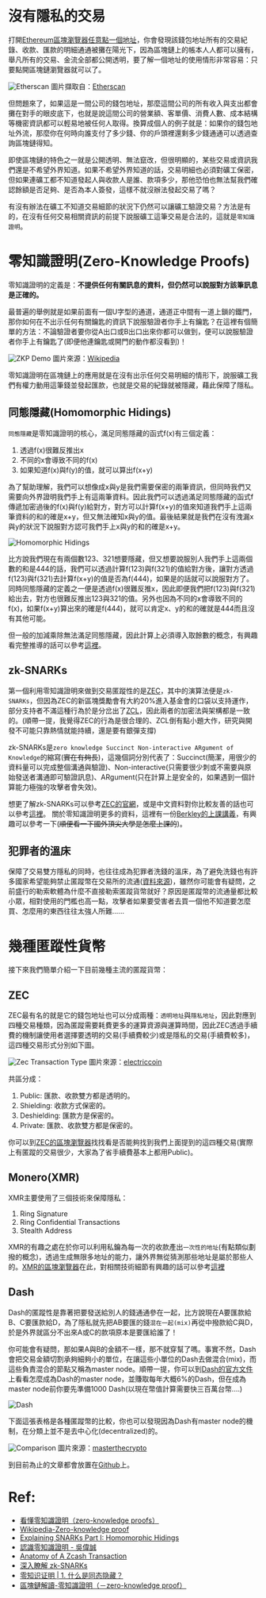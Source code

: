 # 沒有隱私的交易

打開[Ethereum區塊瀏覽器任意點一個地址](https://etherscan.io/address/0x5a0b54d5dc17e0aadc383d2db43b0a0d3e029c4c)，你會發現該錢包地址所有的交易紀錄、收款、匯款的明細通通被攤在陽光下，因為區塊鏈上的帳本人人都可以擁有，舉凡所有的交易、金流全部都公開透明，要了解一個地址的使用情形非常容易：只要點開區塊鏈瀏覽器就可以了。

![Etherscan](https://www.lkm543.site/it_iron_man/day16_1.jpg)
圖片擷取自：[Etherscan](https://etherscan.io/)

但問題來了，如果這是一間公司的錢包地址，那麼這間公司的所有收入與支出都會攤在對手的眼皮底下，也就是說這間公司的營業額、客單價、消費人數、成本結構等機密資訊都可以輕易地被任何人取得。換算成個人的例子就是：如果你的錢包地址外流，那麼你在何時向誰支付了多少錢、你的戶頭裡還剩多少錢通通可以透過查詢區塊鏈得知。

即使區塊鏈的特色之一就是公開透明、無法竄改，但很明顯的，某些交易或資訊我們還是不希望外界知道。如果不希望外界知道的話，交易明細也必須對礦工保密，但如果連礦工都不知道發起人與收款人是誰、款項多少，那他恐怕也無法幫我們確認餘額是否足夠、是否為本人簽發，這樣不就沒辦法發起交易了嗎？

有沒有辦法在礦工不知道交易細節的狀況下仍然可以讓礦工驗證交易？方法是有的，在沒有任何交易相關資訊的前提下說服礦工這筆交易是合法的，這就是`零知識證明`。

# 零知識證明(Zero-Knowledge Proofs)

零知識證明的定義是：**不提供任何有關訊息的資料，但仍然可以說服對方該筆訊息是正確的。**

最普遍的舉例就是如果前面有一個U字型的通道，通道正中間有一道上鎖的鐵門，那你如何在不出示任何有關鑰匙的資訊下說服驗證者你手上有鑰匙？在這裡有個簡單的方法：不論驗證者要你從A出口或B出口出來你都可以做到，便可以說服驗證者你手上有鑰匙了(即便他連鑰匙或開門的動作都沒看到)！

![ZKP Demo](https://upload.wikimedia.org/wikipedia/commons/d/dd/Zkip_alibaba1.png)
圖片來源：[Wikipedia](https://en.wikipedia.org/wiki/Zero-knowledge_proof)

零知識證明在區塊鏈上的應用就是在沒有出示任何交易明細的情形下，說服礦工我們有權力動用這筆錢並發起匯款，也就是交易的紀錄就被隱藏，藉此保障了隱私。

## 同態隱藏(Homomorphic Hidings)

`同態隱藏`是零知識證明的核心，滿足同態隱藏的函式f(x)有三個定義：

1. 透過f(x)很難反推出x
2. 不同的x會導致不同的f(x)
3. 如果知道f(x)與f(y)的值，就可以算出f(x+y)

為了幫助理解，我們可以想像成x與y是我們需要保密的兩筆資訊，但同時我們又需要向外界證明我們手上有這兩筆資料。因此我們可以透過滿足同態隱藏的函式f傳遞加密過後的f(x)與f(y)給對方，對方可以計算f(x+y)的值來知道我們手上這兩筆資料的和的確是x+y，但又無法確知x與y的值。最後結果就是我們在沒有洩漏x與y的狀況下說服對方認可我們手上x與y的和的確是x+y。

![Homomorphic Hidings](https://www.lkm543.site/it_iron_man/day16_2.png)

比方說我們現在有兩個數123、321想要隱藏，但又想要說服別人我們手上這兩個數的和是444的話，我們可以透過計算f(123)與f(321)的值給對方後，讓對方透過f(123)與f(321)去計算f(x+y)的值是否為f(444)，如果是的話就可以說服對方了。同時同態隱藏的定義之一便是透過f(x)很難反推x，因此即便我們把f(123)與f(321)給出去，對方也很難反推出123與321的值。另外也因為不同的x會導致不同的f(x)，如果f(x+y)算出來的確是f(444)，就可以肯定x、y的和的確就是444而且沒有其他可能。

但一般的加減乘除無法滿足同態隱藏，因此計算上必須導入取餘數的概念，有興趣看完整推導的話可以參考[這裡](https://electriccoin.co/blog/snark-explain/)。

## zk-SNARKs

第一個利用零知識證明來做到交易匿蹤性的是[ZEC](https://www.zfnd.org/)，其中的演算法便是`zk-SNARKs`，但因為ZEC的新區塊獎勵會有大約20%進入基金會的口袋以支持運作，部分支持者不滿這種行為於是分岔出了[ZCL](https://zclassic.org/)，因此兩者的加密法與架構都是一致的。(順帶一提，我覺得ZEC的行為是很合理的、ZCL倒有點小題大作，研究與開發不可能只靠熱情就能持續，還是要有銀彈支撐)

zk-SNARKs是`zero knowledge Succinct Non-interactive ARgument of Knowledge`的縮寫(~~實在有夠長~~)，這幾個詞分別代表了：Succinct(簡潔，用很少的資料量可以完成整個溝通與驗證)、Non-interactive(只需要很少刺或不需要與原始發送者溝通即可驗證訊息)、ARgument(只在計算上是安全的，如果遇到一個計算能力極強的攻擊者會失效)。

想更了解zk-SNARKs可以參考[ZEC的官網](https://z.cash/technology/zksnarks/)，或是中文資料對你比較友善的話也可以參考[這裡](https://medium.com/taipei-ethereum-meetup/%E6%B7%B1%E5%85%A5%E7%9E%AD%E8%A7%A3-zk-snarks-7a0187f399f1)。
關於零知識證明更多的資料，這裡有一份[Berkley的上課講義](https://people.eecs.berkeley.edu/~sanjamg/classes/cs294-spring16/scribes/6.pdf)，有興趣可以參考一下(~~順便看一下國外頂尖大學是怎麼上課的~~)。

## 犯罪者的溫床

保障了交易雙方隱私的同時，也往往成為犯罪者洗錢的溫床，為了避免洗錢也有許多國家希望能夠禁止匿蹤幣在交易所的流通([資料來源](https://www.forbes.com/sites/adelsteinjake/2018/04/30/japans-financial-regulator-is-pushing-crypto-exchanges-to-drop-altcoins-favored-by-criminals/))，雖然你可能會有疑問，之前盛行的勒索軟體為什麼不直接勒索匿蹤貨幣就好？原因是匿蹤幣的流通量都比較小眾，相對使用的門檻也高一點，攻擊者如果要受害者去買一個他不知道要怎麼買、怎麼用的東西往往太強人所難......

# 幾種匿蹤性貨幣

接下來我們簡單介紹一下目前幾種主流的匿蹤貨幣：

## ZEC

ZEC最有名的就是它的錢包地址也可以分成兩種：`透明地址`與`隱私地址`，因此對應到四種交易種類，因為匿蹤需要耗費更多的運算資源與運算時間，因此ZEC透過手續費的機制讓使用者選擇要透明的交易(手續費較少)或是隱私的交易(手續費較多)，這四種交易形式分別如下圖。

![Zec Transaction Type](https://electriccoin.co/wp-content/uploads/2016/11/basic-txn-types_v2.png)
圖片來源：[electriccoin](https://electriccoin.co)

共區分成：
1. Public: 匯款、收款雙方都是透明的。
2. Shielding: 收款方式保密的。
3. Deshielding: 匯款方是保密的。
4. Private: 匯款、收款雙方都是保密的。

你可以到[ZEC的區塊瀏覽器](https://explorer.zcha.in/)找找看是否能夠找到我們上面提到的這四種交易(實際上有匿蹤的交易很少，大家為了省手續費基本上都用Public)。

## Monero(XMR)

XMR主要使用了三個技術來保障隱私：

1. Ring Signature
2. Ring Confidential Transactions
3. Stealth Address

XMR的有趣之處在於你可以利用私鑰為每一次的收款產出`一次性的地址`(有點類似劃撥的概念)，透過生成無限多地址的能力，讓外界無從猜測那些地址是屬於那些人的。[XMR的區塊瀏覽器](https://moneroblocks.info/)在此，對相關技術細節有興趣的話可以參考[這裡](https://medium.com/taipei-ethereum-meetup/monero-%E9%96%80%E7%BE%85%E5%B9%A3-%E9%9A%B1%E5%8C%BF%E4%BA%A4%E6%98%93%E7%9A%84%E5%9F%BA%E7%A4%8E%E4%BB%8B%E7%B4%B9-423451f4e8b4)

## Dash

Dash的匿蹤性是靠著把要發送給別人的錢通通參在一起，比方說現在A要匯款給B、C要匯款給D，為了隱私就先把AB要匯的錢`混在一起(mix)`再從中撥款給C與D，於是外界就區分不出來A或C的款項原本是要匯給誰了！

你可能會有疑問，那如果A與B的金額不一樣，那不就穿幫了嗎。事實不然，Dash會把交易金額切割承夠細夠小的單位，在讓這些小單位的Dash去做混合(mix)，而這些負責混合的節點又稱為master node。順帶一提，你可以到[Dash的官方文件](https://docs.dash.org/en/stable/masternodes/setup.html)上看看怎麼成為Dash的master node，並賺取每年大概6%的Dash，但在成為master node前你要先準備1000 Dash(以現在幣值計算需要快三百萬台幣....)

![Dash](https://www.lkm543.site/it_iron_man/day16_3.png)


下面這張表格是各種匿蹤幣的比較，你也可以發現因為Dash有master node的機制，在分類上並不是去中心化(decentralized)的。

![Comparison](https://masterthecrypto.com/wp-content/uploads/2017/09/CRYPTOCURRENCY-4-min.jpg)
圖片來源：[masterthecrypto](https://masterthecrypto.com)

到目前為止的文章都會放置在[Github](https://github.com/lkm543/it_iron_man_2019)上。

# Ref:
- [看懂零知識證明（zero-knowledge proofs）](https://blocktrend.today/07-17-2018-zero-knowledge-proof-intro)
- [Wikipedia-Zero-knowledge proof](https://en.wikipedia.org/wiki/Zero-knowledge_proof)
- [Explaining SNARKs Part I: Homomorphic Hidings](https://electriccoin.co/blog/snark-explain/)
- [認識零知識證明 - 吳偉誠](https://hackmd.io/4DLJ4mikRni08g5s9OukKg)
- [Anatomy of A Zcash Transaction](https://electriccoin.co/blog/anatomy-of-zcash/)
- [深入瞭解 zk-SNARKs](https://medium.com/taipei-ethereum-meetup/%E6%B7%B1%E5%85%A5%E7%9E%AD%E8%A7%A3-zk-snarks-7a0187f399f1)
- [零知识证明 | 1. 什么是同态隐藏？](https://www.chainnews.com/articles/931561645479.htm)
- [區塊鏈解讀-零知識證明（－zero-knowledge proof）](https://itw01.com/KY5EWNK.html)
